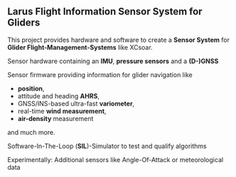 ## Larus Flight Information Sensor System for Gliders

This project provides hardware and software to create a **Sensor System** for **Glider Flight-Management-Systems** like XCsoar.

Sensor hardware containing an **IMU**, **pressure sensors** and a **(D-)GNSS**

Sensor firmware providing information for glider navigation like 

  - **position**, 
  - attitude and heading **AHRS**, 
  - GNSS/INS-based ultra-fast **variometer**, 
  - real-time **wind measurement**, 
  - **air-density** measurement 

  and much more.

Software-In-The-Loop (**SIL**)-Simulator to test and qualify algorithms 

Experimentally: Additional sensors like Angle-Of-Attack or meteorological data
